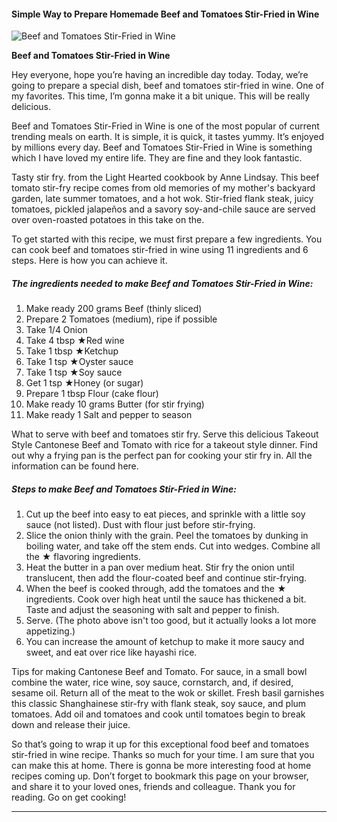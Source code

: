             

#### Simple Way to Prepare Homemade Beef and Tomatoes Stir-Fried in Wine

![Beef and Tomatoes Stir-Fried in Wine](https://img-global.cpcdn.com/recipes/6556869614108672/751x532cq70/beef-and-tomatoes-stir-fried-in-wine-recipe-main-photo.jpg)

**Beef and Tomatoes Stir-Fried in Wine**

Hey everyone, hope you’re having an incredible day today. Today, we’re going to prepare a special dish, beef and tomatoes stir-fried in wine. One of my favorites. This time, I’m gonna make it a bit unique. This will be really delicious.

Beef and Tomatoes Stir-Fried in Wine is one of the most popular of current trending meals on earth. It is simple, it is quick, it tastes yummy. It’s enjoyed by millions every day. Beef and Tomatoes Stir-Fried in Wine is something which I have loved my entire life. They are fine and they look fantastic.

Tasty stir fry. from the Light Hearted cookbook by Anne Lindsay. This beef tomato stir-fry recipe comes from old memories of my mother's backyard garden, late summer tomatoes, and a hot wok. Stir-fried flank steak, juicy tomatoes, pickled jalapeños and a savory soy-and-chile sauce are served over oven-roasted potatoes in this take on the.

To get started with this recipe, we must first prepare a few ingredients. You can cook beef and tomatoes stir-fried in wine using 11 ingredients and 6 steps. Here is how you can achieve it.

##### The ingredients needed to make Beef and Tomatoes Stir-Fried in Wine:

1.  Make ready 200 grams Beef (thinly sliced)
2.  Prepare 2 Tomatoes (medium), ripe if possible
3.  Take 1/4 Onion
4.  Take 4 tbsp ★Red wine
5.  Take 1 tbsp ★Ketchup
6.  Take 1 tsp ★Oyster sauce
7.  Take 1 tsp ★Soy sauce
8.  Get 1 tsp ★Honey (or sugar)
9.  Prepare 1 tbsp Flour (cake flour)
10.  Make ready 10 grams Butter (for stir frying)
11.  Make ready 1 Salt and pepper to season

What to serve with beef and tomatoes stir fry. Serve this delicious Takeout Style Cantonese Beef and Tomato with rice for a takeout style dinner. Find out why a frying pan is the perfect pan for cooking your stir fry in. All the information can be found here.

##### Steps to make Beef and Tomatoes Stir-Fried in Wine:

1.  Cut up the beef into easy to eat pieces, and sprinkle with a little soy sauce (not listed). Dust with flour just before stir-frying.
2.  Slice the onion thinly with the grain. Peel the tomatoes by dunking in boiling water, and take off the stem ends. Cut into wedges. Combine all the ★ flavoring ingredients.
3.  Heat the butter in a pan over medium heat. Stir fry the onion until translucent, then add the flour-coated beef and continue stir-frying.
4.  When the beef is cooked through, add the tomatoes and the ★ ingredients. Cook over high heat until the sauce has thickened a bit. Taste and adjust the seasoning with salt and pepper to finish.
5.  Serve. (The photo above isn't too good, but it actually looks a lot more appetizing.)
6.  You can increase the amount of ketchup to make it more saucy and sweet, and eat over rice like hayashi rice.

Tips for making Cantonese Beef and Tomato. For sauce, in a small bowl combine the water, rice wine, soy sauce, cornstarch, and, if desired, sesame oil. Return all of the meat to the wok or skillet. Fresh basil garnishes this classic Shanghainese stir-fry with flank steak, soy sauce, and plum tomatoes. Add oil and tomatoes and cook until tomatoes begin to break down and release their juice.

So that’s going to wrap it up for this exceptional food beef and tomatoes stir-fried in wine recipe. Thanks so much for your time. I am sure that you can make this at home. There is gonna be more interesting food at home recipes coming up. Don’t forget to bookmark this page on your browser, and share it to your loved ones, friends and colleague. Thank you for reading. Go on get cooking!

* * *
